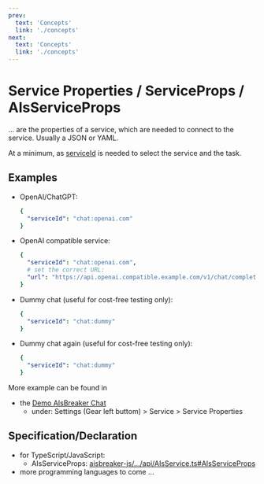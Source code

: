 ```yaml
---
prev:
  text: 'Concepts'
  link: './concepts'
next:
  text: 'Concepts'
  link: './concepts'
---
```



Service Properties / ServiceProps / AIsServiceProps
===================================================

... are the properties of a service, which are needed to connect to the service. Usually a JSON or YAML.

At a minimum, as [serviceId](./serviceId) is needed to select the service and the task.


Examples
--------

- OpenAI/ChatGPT:
  ```yaml
  {
    "serviceId": "chat:openai.com"
  }
  ```
- OpenAI compatible service:
  ```yaml
  {
    "serviceId": "chat:openai.com",
    # set the correct URL:
    "url": "https://api.openai.compatible.example.com/v1/chat/completions"
  }
  ```
- Dummy chat (useful for cost-free testing only):
  ```yaml
  {
    "serviceId": "chat:dummy"
  }
  ```
- Dummy chat again (useful for cost-free testing only):
  ```yaml
  {
    "serviceId": "chat:dummy"
  }
  ```

More example can be found in
- the [Demo AIsBreaker Chat](https://demo.aisbreaker.org/)
  - under: Settings (Gear left buttom) > Service > Service Properties


Specification/Declaration
-------------------------
- for TypeScript/JavaScript:
  - AIsServiceProps: [aisbreaker-js/.../api/AIsService.ts#AIsServiceProps](https://github.com/aisbreaker/aisbreaker-js/blob/develop/packages/aisbreaker-api-js/src/api/AIsService.ts#L26C18-L26C33)
- more programming languages to come ...